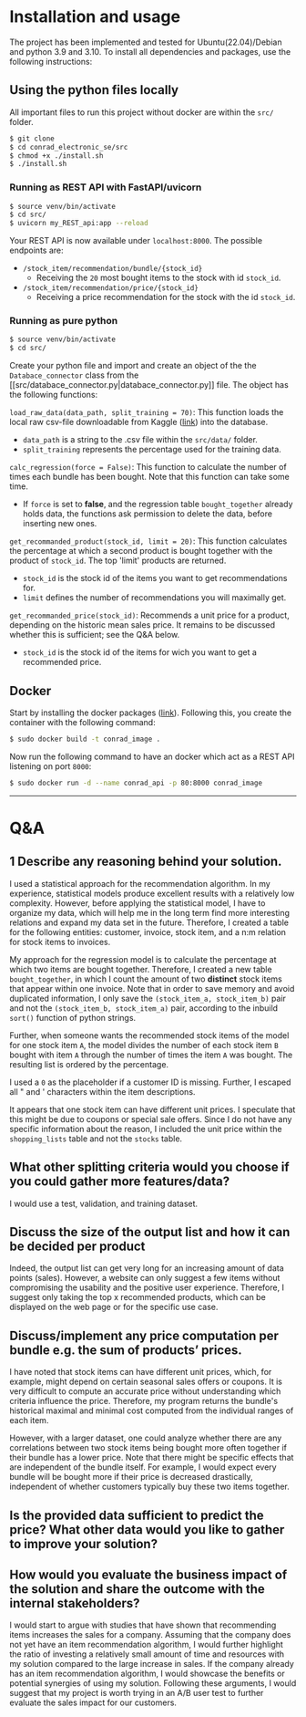 # Installation and usage

The project has been implemented and tested for Ubuntu(22.04)/Debian and python
3.9 and 3.10. To install all dependencies and packages, use the following
instructions:

## Using the python files locally 

All important files to run this project without docker are within the `src/`
folder.

```bash
$ git clone 
$ cd conrad_electronic_se/src
$ chmod +x ./install.sh
$ ./install.sh
```
### Running as REST API with FastAPI/uvicorn

```bash
$ source venv/bin/activate
$ cd src/
$ uvicorn my_REST_api:app --reload
```

Your REST API is now available under `localhost:8000`. The possible endpoints
are:

- `/stock_item/recommendation/bundle/{stock_id}`
    - Receiving the `20` most bought items to the stock with id `stock_id`. 
- `/stock_item/recommendation/price/{stock_id}`
    - Receiving a price recommendation for the stock with the id `stock_id`. 

### Running as pure python

```bash
$ source venv/bin/activate
$ cd src/
```

Create your python file and import and create an object of the the
`Databace_connector` class from the
[[src/databace_connector.py|databace_connector.py]] file. The object has the
following functions:

`load_raw_data(data_path, split_training = 70)`: This function loads the local
raw csv-file downloadable from Kaggle
([link](https://www.kaggle.com/datasets/carrie1/ecommerce-data)) into the
database.
- `data_path` is a string to the .csv file within the `src/data/`
  folder.
- `split_training` represents the percentage used for the training data. 

`calc_regression(force = False)`: This function to calculate the number of times
each bundle has been bought. Note that this function can take some time. 
- If `force` is set to **false**, and the regression table `bought_together`
  already holds data, the functions ask permission to delete the data,
  before inserting new ones.

`get_recommanded_product(stock_id, limit = 20)`: This function calculates the
percentage at which a second product is bought together with the product of
`stock_id`. The top 'limit' products are returned.
- `stock_id` is the stock id of the items you want to get recommendations for.
- `limit` defines the number of recommendations you will maximally get. 

`get_recommanded_price(stock_id)`: Recommends a unit price for a product,
depending on the historic mean sales price. It remains to be discussed whether
this is sufficient; see the Q&A below.
- `stock_id` is the stock id of the items for wich you want to get a recommended
  price.

## Docker

Start by installing the docker packages
([link](https://docs.docker.com/engine/install/ubuntu/)). Following this, you
create the container with the following command:

```bash
$ sudo docker build -t conrad_image .
```

Now run the following command to have an docker which act as a REST API
listening on port `8000`:

```bash
$ sudo docker run -d --name conrad_api -p 80:8000 conrad_image
```

***

# Q&A
## 1 Describe any reasoning behind your solution.
I used a statistical approach for the recommendation algorithm. In my
experience, statistical models produce excellent results with a relatively low
complexity. However, before applying the statistical model, I have to
organize my data, which will help me in the long term find more interesting
relations and expand my data set in the future. Therefore, I created a table for
the following entities: customer, invoice, stock item, and a n:m relation for
stock items to invoices.

My approach for the regression model is to calculate the percentage at which two
items are bought together. Therefore, I created a new table `bought_together`,
in which I count the amount of two **distinct** stock items that appear within
one invoice. Note that in order to save memory and avoid duplicated
information, I only save the `(stock_item_a, stock_item_b)` pair and not the
`(stock_item_b, stock_item_a)` pair, according to the inbuild `sort()` function
of python strings.

Further, when someone wants the recommended stock items of the model for one
stock item `A`, the model divides the number of each stock item `B` bought with
item `A` through the number of times the item `A` was bought. The resulting list
is ordered by the percentage.

I used a `0` as the placeholder if a customer ID is missing. Further, I escaped
all " and ' characters within the item descriptions.

It appears that one stock item can have different unit prices. I speculate that
this might be due to coupons or special sale offers. Since I do not have any
specific information about the reason, I included the unit price within the
`shopping_lists` table and not the `stocks` table.

## What other splitting criteria would you choose if you could gather more features/data?
I would use a test, validation, and training dataset. 

## Discuss the size of the output list and how it can be decided per product
Indeed, the output list can get very long for an increasing amount of data
points (sales). However, a website can only suggest a few items
without compromising the usability and the positive user experience.
Therefore, I suggest only taking the top x recommended products, which can be
displayed on the web page or for the specific use case.

## Discuss/implement any price computation per bundle e.g. the sum of products’ prices.
I have noted that stock items can have different unit prices, which, for
example, might depend on certain seasonal sales offers or coupons. It is very
difficult to compute an accurate price without understanding which criteria
influence the price. Therefore, my program returns the bundle's historical
maximal and minimal cost computed from the individual ranges of each item.

However, with a larger dataset, one could analyze whether there are any
correlations between two stock items being bought more often together if their
bundle has a lower price. Note that there might be specific effects that are
independent of the bundle itself. For example, I would expect every bundle will
be bought more if their price is decreased drastically, independent of whether
customers typically buy these two items together.

## Is the provided data sufficient to predict the price? What other data would you like to gather to improve your solution?


## How would you evaluate the business impact of the solution and share the outcome with the internal stakeholders?
I would start to argue with studies that have shown that recommending items
increases the sales for a company. Assuming that the company does not yet have
an item recommendation algorithm, I would further highlight the ratio of
investing a relatively small amount of time and resources with my solution
compared to the large increase in sales. If the company already has an item
recommendation algorithm, I would showcase the benefits or potential synergies
of using my solution. Following these arguments, I would suggest that my project
is worth trying in an A/B user test to further evaluate the sales impact for our
customers. 


















